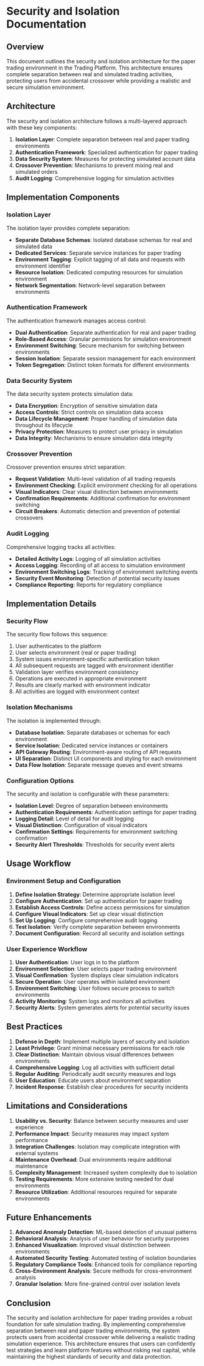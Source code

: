 # Security and Isolation Documentation

## Overview

This document outlines the security and isolation architecture for the paper trading environment in the Trading Platform. This architecture ensures complete separation between real and simulated trading activities, protecting users from accidental crossover while providing a realistic and secure simulation environment.

## Architecture

The security and isolation architecture follows a multi-layered approach with these key components:

1. **Isolation Layer**: Complete separation between real and paper trading environments
2. **Authentication Framework**: Specialized authentication for paper trading
3. **Data Security System**: Measures for protecting simulated account data
4. **Crossover Prevention**: Mechanisms to prevent mixing real and simulated orders
5. **Audit Logging**: Comprehensive logging for simulation activities

## Implementation Components

### Isolation Layer

The isolation layer provides complete separation:

- **Separate Database Schemas**: Isolated database schemas for real and simulated data
- **Dedicated Services**: Separate service instances for paper trading
- **Environment Tagging**: Explicit tagging of all data and requests with environment identifier
- **Resource Isolation**: Dedicated computing resources for simulation environment
- **Network Segmentation**: Network-level separation between environments

### Authentication Framework

The authentication framework manages access control:

- **Dual Authentication**: Separate authentication for real and paper trading
- **Role-Based Access**: Granular permissions for simulation environment
- **Environment Switching**: Secure mechanism for switching between environments
- **Session Isolation**: Separate session management for each environment
- **Token Segregation**: Distinct token formats for different environments

### Data Security System

The data security system protects simulation data:

- **Data Encryption**: Encryption of sensitive simulation data
- **Access Controls**: Strict controls on simulation data access
- **Data Lifecycle Management**: Proper handling of simulation data throughout its lifecycle
- **Privacy Protection**: Measures to protect user privacy in simulation
- **Data Integrity**: Mechanisms to ensure simulation data integrity

### Crossover Prevention

Crossover prevention ensures strict separation:

- **Request Validation**: Multi-level validation of all trading requests
- **Environment Checking**: Explicit environment checking for all operations
- **Visual Indicators**: Clear visual distinction between environments
- **Confirmation Requirements**: Additional confirmation for environment switching
- **Circuit Breakers**: Automatic detection and prevention of potential crossovers

### Audit Logging

Comprehensive logging tracks all activities:

- **Detailed Activity Logs**: Logging of all simulation activities
- **Access Logging**: Recording of all access to simulation environment
- **Environment Switching Logs**: Tracking of environment switching events
- **Security Event Monitoring**: Detection of potential security issues
- **Compliance Reporting**: Reports for regulatory compliance

## Implementation Details

### Security Flow

The security flow follows this sequence:

1. User authenticates to the platform
2. User selects environment (real or paper trading)
3. System issues environment-specific authentication token
4. All subsequent requests are tagged with environment identifier
5. Validation layer verifies environment consistency
6. Operations are executed in appropriate environment
7. Results are clearly marked with environment indicator
8. All activities are logged with environment context

### Isolation Mechanisms

The isolation is implemented through:

- **Database Isolation**: Separate databases or schemas for each environment
- **Service Isolation**: Dedicated service instances or containers
- **API Gateway Routing**: Environment-aware routing of API requests
- **UI Separation**: Distinct UI components and styling for each environment
- **Data Flow Isolation**: Separate message queues and event streams

### Configuration Options

The security and isolation is configurable with these parameters:

- **Isolation Level**: Degree of separation between environments
- **Authentication Requirements**: Authentication settings for paper trading
- **Logging Detail**: Level of detail for audit logging
- **Visual Distinction**: Configuration of visual indicators
- **Confirmation Settings**: Requirements for environment switching confirmation
- **Security Alert Thresholds**: Thresholds for security event alerts

## Usage Workflow

### Environment Setup and Configuration

1. **Define Isolation Strategy**: Determine appropriate isolation level
2. **Configure Authentication**: Set up authentication for paper trading
3. **Establish Access Controls**: Define access permissions for simulation
4. **Configure Visual Indicators**: Set up clear visual distinction
5. **Set Up Logging**: Configure comprehensive audit logging
6. **Test Isolation**: Verify complete separation between environments
7. **Document Configuration**: Record all security and isolation settings

### User Experience Workflow

1. **User Authentication**: User logs in to the platform
2. **Environment Selection**: User selects paper trading environment
3. **Visual Confirmation**: System displays clear simulation indicators
4. **Secure Operation**: User operates within isolated environment
5. **Environment Switching**: User follows secure process to switch environments
6. **Activity Monitoring**: System logs and monitors all activities
7. **Security Alerts**: System generates alerts for potential security issues

## Best Practices

1. **Defense in Depth**: Implement multiple layers of security and isolation
2. **Least Privilege**: Grant minimal necessary permissions for each role
3. **Clear Distinction**: Maintain obvious visual differences between environments
4. **Comprehensive Logging**: Log all activities with sufficient detail
5. **Regular Auditing**: Periodically audit security measures and logs
6. **User Education**: Educate users about environment separation
7. **Incident Response**: Establish clear procedures for security incidents

## Limitations and Considerations

1. **Usability vs. Security**: Balance between security measures and user experience
2. **Performance Impact**: Security measures may impact system performance
3. **Integration Challenges**: Isolation may complicate integration with external systems
4. **Maintenance Overhead**: Dual environments require additional maintenance
5. **Complexity Management**: Increased system complexity due to isolation
6. **Testing Requirements**: More extensive testing needed for dual environments
7. **Resource Utilization**: Additional resources required for separate environments

## Future Enhancements

1. **Advanced Anomaly Detection**: ML-based detection of unusual patterns
2. **Behavioral Analysis**: Analysis of user behavior for security purposes
3. **Enhanced Visualization**: Improved visual distinction between environments
4. **Automated Security Testing**: Automated testing of isolation boundaries
5. **Regulatory Compliance Tools**: Enhanced tools for compliance reporting
6. **Cross-Environment Analysis**: Secure methods for cross-environment analysis
7. **Granular Isolation**: More fine-grained control over isolation levels

## Conclusion

The security and isolation architecture for paper trading provides a robust foundation for safe simulation trading. By implementing comprehensive separation between real and paper trading environments, the system protects users from accidental crossover while delivering a realistic trading simulation experience. This architecture ensures that users can confidently test strategies and learn platform features without risking real capital, while maintaining the highest standards of security and data protection.

